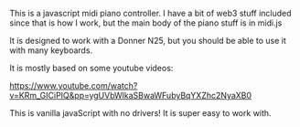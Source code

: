 This is a javascript midi piano controller. I have a bit of web3 stuff included since that is how 
I work, but the main body of the piano stuff is in midi.js

It is designed to work with a Donner N25, but you should be able to use it with many keyboards.

It is mostly based on some youtube videos:

https://www.youtube.com/watch?v=KRm_GICiPIQ&pp=ygUVbWlkaSBwaWFubyBqYXZhc2NyaXB0

This is vanilla javaScript with no drivers! It is super easy to work with.
